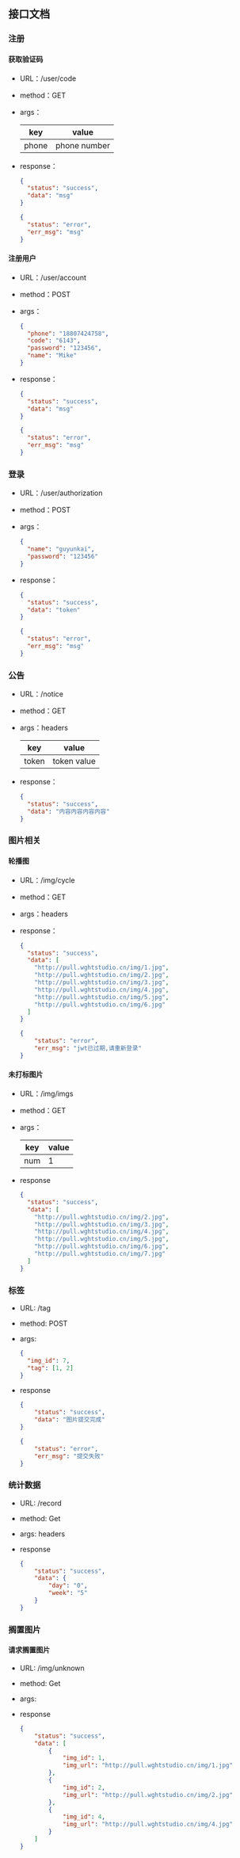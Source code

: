 
## 接口文档

### 注册

#### 获取验证码

- URL：/user/code

- method：GET

- args：

  |  key  |    value     |
  | :---: | :----------: |
  | phone | phone number |

- response：

  ```json
  {
    "status": "success",
    "data": "msg"
  }
  ```

  ```json
  {
    "status": "error",
    "err_msg": "msg"
  }
  ```
  

#### 注册用户

- URL：/user/account

- method：POST

- args：

  ```json
  {
    "phone": "18807424758",
    "code": "6143",
    "password": "123456",
    "name": "Mike"
  }
  ```
  
- response：

  ```json
  {
    "status": "success",
    "data": "msg"
  }
  ```

  ```json
  {
    "status": "error",
    "err_msg": "msg"
  }
  ```

### 登录

- URL：/user/authorization

- method：POST

- args：

  ```json
  {
    "name": "guyunkai",
    "password": "123456"
  }
  ```

- response：

  ```json
  {
    "status": "success",
    "data": "token"
  }
  ```

  ```json
  {
    "status": "error",
    "err_msg": "msg"
  }
  ```


### 公告

- URL：/notice

- method：GET

- args：headers

  | key   | value       |
  | ----- | ----------- |
  | token | token value |

  

- response：

  ```json
  {
    "status": "success",
    "data": "内容内容内容内容"
  }
  ```

### 图片相关

#### 轮播图

- URL：/img/cycle

- method：GET

- args：headers

- response：

  ```json
  {
    "status": "success",
    "data": [
      "http://pull.wghtstudio.cn/img/1.jpg",
      "http://pull.wghtstudio.cn/img/2.jpg",
      "http://pull.wghtstudio.cn/img/3.jpg",
      "http://pull.wghtstudio.cn/img/4.jpg",
      "http://pull.wghtstudio.cn/img/5.jpg",
      "http://pull.wghtstudio.cn/img/6.jpg"
    ]
  }
  ```
  
  ```json
  {
      "status": "error",
      "err_msg": "jwt已过期,请重新登录"
  }
  ```
  

#### 未打标图片

- URL：/img/imgs

- method：GET

- args：

  | key  | value |
  | ---- | ----- |
  | num  | 1     |

- response

  ```json
  {
    "status": "success",
    "data": [
      "http://pull.wghtstudio.cn/img/2.jpg",
      "http://pull.wghtstudio.cn/img/3.jpg",
      "http://pull.wghtstudio.cn/img/4.jpg",
      "http://pull.wghtstudio.cn/img/5.jpg",
      "http://pull.wghtstudio.cn/img/6.jpg",
      "http://pull.wghtstudio.cn/img/7.jpg"
    ]
  }
  ```



### 标签

- URL: /tag

- method: POST

- args: 

  ```json
  {
    "img_id": 7,
    "tag": [1, 2]
  }
  ```

- response

  ```json
  {
      "status": "success",
      "data": "图片提交完成"
  }
  ```

  ```json
  {
      "status": "error",
      "err_msg": "提交失败"
  }
  ```

### 统计数据

- URL: /record

- method: Get

- args: headers

- response

  ```json
  {
      "status": "success",
      "data": {
          "day": "0",
          "week": "5"
      }
  }
  ```

### 搁置图片

#### 请求搁置图片

- URL: /img/unknown

- method: Get

- args:

- response

  ```json
  {
      "status": "success",
      "data": [
          {
              "img_id": 1,
              "img_url": "http://pull.wghtstudio.cn/img/1.jpg"
          },
          {
              "img_id": 2,
              "img_url": "http://pull.wghtstudio.cn/img/2.jpg"
          },
          {
              "img_id": 4,
              "img_url": "http://pull.wghtstudio.cn/img/4.jpg"
          }
      ]
  }
  ```

  
